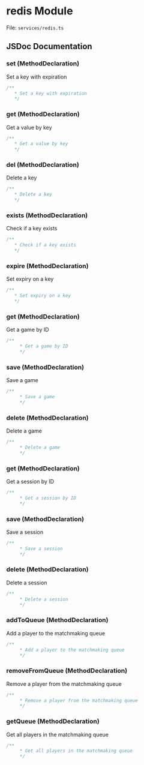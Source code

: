 # redis Module

File: `services/redis.ts`

## JSDoc Documentation

### set (MethodDeclaration)

Set a key with expiration

```typescript
/**
   * Set a key with expiration
   */
```

### get (MethodDeclaration)

Get a value by key

```typescript
/**
   * Get a value by key
   */
```

### del (MethodDeclaration)

Delete a key

```typescript
/**
   * Delete a key
   */
```

### exists (MethodDeclaration)

Check if a key exists

```typescript
/**
   * Check if a key exists
   */
```

### expire (MethodDeclaration)

Set expiry on a key

```typescript
/**
   * Set expiry on a key
   */
```

### get (MethodDeclaration)

Get a game by ID

```typescript
/**
     * Get a game by ID
     */
```

### save (MethodDeclaration)

Save a game

```typescript
/**
     * Save a game
     */
```

### delete (MethodDeclaration)

Delete a game

```typescript
/**
     * Delete a game
     */
```

### get (MethodDeclaration)

Get a session by ID

```typescript
/**
     * Get a session by ID
     */
```

### save (MethodDeclaration)

Save a session

```typescript
/**
     * Save a session
     */
```

### delete (MethodDeclaration)

Delete a session

```typescript
/**
     * Delete a session
     */
```

### addToQueue (MethodDeclaration)

Add a player to the matchmaking queue

```typescript
/**
     * Add a player to the matchmaking queue
     */
```

### removeFromQueue (MethodDeclaration)

Remove a player from the matchmaking queue

```typescript
/**
     * Remove a player from the matchmaking queue
     */
```

### getQueue (MethodDeclaration)

Get all players in the matchmaking queue

```typescript
/**
     * Get all players in the matchmaking queue
     */
```

